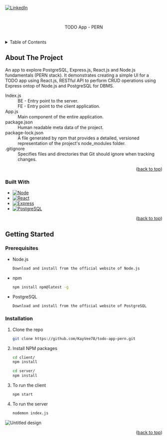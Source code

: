 <a name="readme-top"></a>
[![LinkedIn][linkedin-shield]][linkedin-url]

<!-- PROJECT LOGO -->
<br />
<div align="center">
  <p align="center">
   TODO App - PERN
    <br />
    <br />
  </p>
</div>

<!-- TABLE OF CONTENTS -->
<details>
  <summary>Table of Contents</summary>
  <ol>
    <li>
      <a href="#about-the-project">About The Project</a>
      <ul>
        <li><a href="#built-with">Built With</a></li>
      </ul>
    </li>
    <li>
      <a href="#getting-started">Getting Started</a>
      <ul>
        <li><a href="#prerequisites">Prerequisites</a></li>
        <li><a href="#installation">Installation</a></li>
      </ul>
    </li>
  </ol>
</details>

<!-- ABOUT THE PROJECT -->
## About The Project

An app to explore PostgreSQL, Express.js, React.js and Node.js fundamentals (PERN stack). It demonstrates creating a simple UI for a TODO app using React.js, RESTful API to perform CRUD operations using Express ontop of Node.js and PostgreSQL for DBMS.

<dl>
  <dt>Index.js</dt>
  <dd>BE - Entry point to the server.</dd>
  <dd>FE - Entry point to the client application.</dd>
  <dt>App.js</dt>
  <dd>Main component of the entire application.</dd>
  <dt>package.json</dt>
  <dd>Human readable meta data of the project. </dd>
  <dt>package-lock.json</dt>
  <dd>A file generated by npm that provides a detailed, versioned representation of the project's node_modules folder. </dd>
  <dt>.gitignore</dt>
  <dd>Specifies files and directories that Git should ignore when tracking changes.</dd>
</dl>

<p align="right">(<a href="#readme-top">back to top</a>)</p>



### Built With

* [![Node][Node.js]][Node-url]
* [![React][React.js]][React-url]
* [![Express][Express.js]][Express-url]
* [![PostgreSQL][PostgreSQL]][Postgresql-url]


<p align="right">(<a href="#readme-top">back to top</a>)</p>


<!-- GETTING STARTED -->
## Getting Started

### Prerequisites

* Node.js
  ```sh
  Download and install from the official website of Node.js

* npm
  ```sh
  npm install npm@latest -g
  
* PostgreSQL
  ```sh
  Download and install from the official website of PostgreSQL
  ```

### Installation

1. Clone the repo
   ```sh
   git clone https://github.com/KayVee78/todo-app-pern.git
   ```
2. Install NPM packages
   ```sh
   cd client/
   npm install
   
   cd server/
   npm install
   
3. To run the client
   ```sh
   npm start
   
4. To run the server
   ```sh
   nodemon index.js
   ```
![Untitled design](https://github.com/KayVee78/todo-app-pern/assets/90994452/d790e3ac-8328-4e13-9fcb-c3866e6f608e)

<p align="right">(<a href="#readme-top">back to top</a>)</p>


<!-- MARKDOWN LINKS & IMAGES -->
[linkedin-shield]: https://img.shields.io/badge/-LinkedIn-black.svg?style=for-the-badge&logo=linkedin&colorB=555
[linkedin-url]: https://www.linkedin.com/in/kithmi-hetti-709966219/
[Node.js]: https://img.shields.io/badge/Node.js-43853D?style=for-the-badge&logo=node.js&logoColor=white
[Node-url]: https://nodejs.org/en/learn/getting-started/introduction-to-nodejs
[PostgreSQL]: https://img.shields.io/badge/PostgreSQL-316192?style=for-the-badge&logo=postgresql&logoColor=white
[Postgresql-url]: https://www.postgresql.org/
[React.js]: https://img.shields.io/badge/React-20232A?style=for-the-badge&logo=react&logoColor=61DAFB
[React-url]: https://react.dev/
[Express.js]: https://img.shields.io/badge/Express.js-404D59?style=for-the-badge
[Express-url]: https://expressjs.com/


